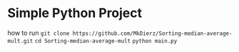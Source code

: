 Simple Python Project
====================
how to run
`git clone https://github.com/MkDierz/Sorting-median-average-mult.git`
`cd Sorting-median-average-mult`
`python main.py`